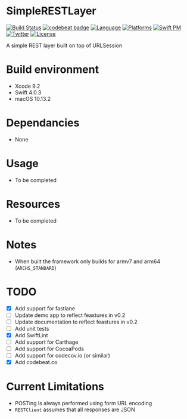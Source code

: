 # SimpleRESTLayer
[![Build Status](https://img.shields.io/travis/graemer957/SimpleRESTLayer/master.svg)](https://travis-ci.org/graemer957/SimpleRESTLayer)
[![codebeat badge](https://codebeat.co/badges/118122e9-f912-47e5-89d2-13a5dcc92f34)](https://codebeat.co/projects/github-com-graemer957-simplerestlayer-master)
[![Language](https://img.shields.io/badge/language-Swift%203.0-orange.svg)](https://developer.apple.com/swift/)
[![Platforms](https://img.shields.io/badge/platform-ios-yellow.svg)](http://www.apple.com/ios/)
[![Swift PM](https://img.shields.io/badge/spm-compatible-brightgreen.svg)](https://swift.org/package-manager)
[![Twitter](https://img.shields.io/badge/contact-@graemer957-blue.svg)](https://twitter.com/graemer957)
[![License](https://img.shields.io/badge/license-Apache--2.0-lightgrey.svg)](https://github.com/graemer957/helloworld-swift-framework/blob/master/LICENSE)

A simple REST layer built on top of URLSession

# Build environment
- Xcode 9.2
- Swift 4.0.3
- macOS 10.13.2

# Dependancies
- None

# Usage
- To be completed

# Resources
- To be completed

# Notes
- When built the framework only builds for armv7 and arm64 (`ARCHS_STANDARD`)

# TODO
- [x] Add support for fastlane
- [ ] Update demo app to reflect feastures in v0.2
- [ ] Update documentation to reflect feastures in v0.2
- [ ] Add unit tests
- [x] Add SwiftLint
- [ ] Add support for Carthage
- [ ] Add support for CocoaPods
- [ ] Add support for codecov.io (or similar)
- [x] Add codebeat.co

# Current Limitations
- POSTing is always performed using form URL encoding
- `RESTClient` assumes that all responses are JSON
